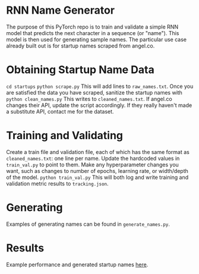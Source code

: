 # RNN Name Generator

The purpose of this PyTorch repo is to train and validate a simple RNN model that predicts the next character in a sequence (or "name").
This model is then used for generating sample names.
The particular use case already built out is for startup names scraped from angel.co.

# Obtaining Startup Name Data

`cd startups`
`python scrape.py`
This will add lines to `raw_names.txt`.
Once you are satisfied the data you have scraped, sanitize the startup names with
`python clean_names.py`
This writes to `cleaned_names.txt`.
If angel.co changes their API, update the script accordingly.
If they really haven't made a substitute API, contact me for the dataset.

# Training and Validating

Create a train file and validation file, each of which has the same format as `cleaned_names.txt`: one line per name.
Update the hardcoded values in `train_val.py` to point to them.
Make any hyperparameter changes you want, such as changes to number of epochs, learning rate, or width/depth of the model.
`python train_val.py`
This will both log and write training and validation metric results to `tracking.json`.

# Generating

Examples of generating names can be found in `generate_names.py`.

# Results

Example performance and generated startup names [here](http://graphallthethings.com/posts/startups).
